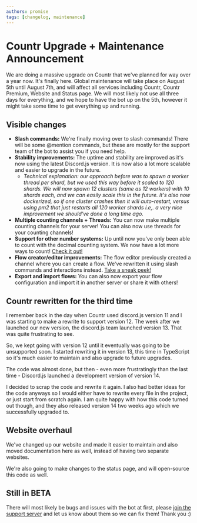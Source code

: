 ```yaml
---
authors: promise
tags: [changelog, maintenance]
---
```



# Countr Upgrade + Maintenance Announcement

We are doing a massive upgrade on Countr that we've planned for way over a year now. It's finally here. Global maintenance will take place on August 5th until August 7th, and will affect all services including Countr, Countr Premium, Website and Status page. We will most likely not use all three days for everything, and we hope to have the bot up on the 5th, however it might take some time to get everything up and running.

<!--truncate-->


## Visible changes

* **Slash commands:** We're finally moving over to slash commands! There will be some @mention commands, but these are mostly for the support team of the bot to assist you if you need help.
* **Stability improvements:** The uptime and stability are improved as it's now using the latest Discord.js version. It is now also a lot more scalable and easier to upgrade in the future.
    * *Technical explanation: our approach before was to spawn a worker thread per shard, but we used this way before it scaled to 120 shards. We will now spawn 12 clusters (same as 12 workers) with 10 shards each, and we can easily scale this in the future. It's also now dockerized, so if one cluster crashes then it will auto-restart, versus using pm2 that just restarts all 120 worker shards i.e,. a very nice improvement we should've done a long time ago.*
* **Multiple counting channels + Threads:** You can now make multiple counting channels for your server! You can also now use threads for your counting channels!
* **Support for other number systems:** Up until now you've only been able to count with the decimal counting system. We now have a lot more ways to count! [Check it out!](https://a6107495.countr.pages.dev/docs/category/counting-systems)
* **Flow creator/editor improvements:** The flow editor previously created a channel where you can create a flow. We've rewritten it using slash commands and interactions instead. [Take a sneak peek!](https://a6107495.countr.pages.dev/docs/features/flows)
* **Export and import flows:** You can also now export your flow configuration and import it in another server or share it with others!

[1]: https://en.wikipedia.org/wiki/Decimal
[2]: https://en.wikipedia.org/wiki/Hexadecimal
[3]: https://en.wikipedia.org/wiki/Binary
[4]: https://en.wikipedia.org/wiki/Base_36
[5]: https://en.wikipedia.org/wiki/Base_64
[6]: https://en.wikipedia.org/wiki/Roman_numerals


## Countr rewritten for the third time

I remember back in the day when Countr used discord.js version 11 and I was starting to make a rewrite to support version 12. The week after we launched our new version, the discord.js team launched version 13. That was quite frustrating to see.

So, we kept going with version 12 until it eventually was going to be unsupported soon. I started rewriting it in version 13, this time in TypeScript so it's much easier to maintain and also upgrade to future upgrades.

The code was almost done, but then - even more frustratingly than the last time - Discord.js launched a development version of version 14.

I decided to scrap the code and rewrite it again. I also had better ideas for the code anyways so I would either have to rewrite every file in the project, or just start from scratch again. I am quite happy with how this code turned out though, and they also released version 14 two weeks ago which we successfully upgraded to.


## Website overhaul

We've changed up our website and made it easier to maintain and also moved documentation here as well, instead of having two separate websites.

We're also going to make changes to the status page, and will open-source this code as well.


## Still in BETA

There will most likely be bugs and issues with the bot at first, please [join the support server](https://promise.solutions/discord) and let us know about them so we can fix them! Thank you :)
